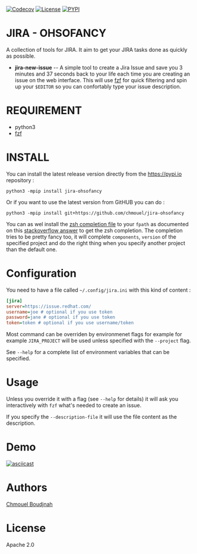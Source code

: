 [![Codecov](https://img.shields.io/codecov/c/github/chmouel/jira-ohsofancy/master.svg?style=flat-square)](https://codecov.io/gh/chmouel/jira-ohsofancy)  [![License](https://img.shields.io/pypi/l/jira-ohsofancy.svg?style=flat-square)](https://pypi.python.org/pypi/jira-ohsofancy) [![PYPI](https://img.shields.io/pypi/v/jira-ohsofancy.svg?style=flat-square)](https://pypi.python.org/pypi/jira-ohsofancy) 

# JIRA - OHSOFANCY

A collection of tools for JIRA. It aim to get your JIRA tasks done as quickly as possible.

 * **jira-new-issue** -- A simple tool to create a Jira Issue and save you 3 minutes and 37 seconds back to your life each time you are creating an issue on the web interface.
This will use [fzf](https://github.com/junegunn/fzf) for quick filtering and spin up your `$EDITOR` so you can confortably type your issue description.

# REQUIREMENT

* python3
* [fzf](https://github.com/junegunn/fzf)

# INSTALL

You can install the latest release version directly from the https://pypi.io repository :

```shell
python3 -mpip install jira-ohsofancy
```

Or if you want to use the latest version from GitHUB you can do :

```shell
python3 -mpip install git+https://github.com/chmouel/jira-ohsofancy
```

You can as wel install the [zsh completion file](./misc/jira-new-issue.completion.zsh)
to your `fpath` as documented on this [stackoverflow
answer](https://unix.stackexchange.com/a/33898) to get the zsh completion. 
The completion tries to be pretty fancy too, it will complete `components`, `version`
of the specified project and do the right thing when you specify another project than the default one.

# Configuration

You need to have a file called `~/.config/jira.ini` with this kind of content :

```ini
[jira]
server=https://issue.redhat.com/
username=joe # optional if you use token
password=jane # optional if you use token
token=token # optional if you use username/token
```

Most command can be overriden by environmenet flags for example for example `JIRA_PROJECT` will be
used unless specified with the `--project` flag.

See `--help` for a complete list of environment variables that can be specified.


# Usage

Unless you override it with a flag (see `--help` for details) it will ask you
interactively with `fzf` what's needed to create an issue.

If you specify the `--description-file` it will use the file content as the description.

# Demo

[![asciicast](https://asciinema.org/a/w7MmcseAkk4vBg3JlSMIbC1dW.svg)](https://asciinema.org/a/w7MmcseAkk4vBg3JlSMIbC1dW)

# Authors

[Chmouel Boudjnah](https://github.com/chmouel)

# License

Apache 2.0
